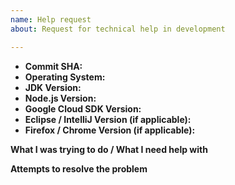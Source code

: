 ```yaml
---
name: Help request
about: Request for technical help in development

---
```


<!-- Issue title: Help Request: [summary of your problem] -->

- **Commit SHA:** <!-- Result of running the command `git rev-parse HEAD` -->
- **Operating System:**
- **JDK Version:**
- **Node.js Version:**
- **Google Cloud SDK Version:**
- **Eclipse / IntelliJ Version (if applicable):**
- **Firefox / Chrome Version (if applicable):**

**What I was trying to do / What I need help with**
<!-- e.g. if you were setting up the project, tell us the step in the setting up guide at which you are stuck. -->
<!-- e.g. if you were resolving test failures, tell us which tests are failing. -->
<!-- Include information such as screenshots, error stack traces, or console messages to help us troubleshoot. -->



**Attempts to resolve the problem**
<!-- Tell us the steps you have taken to try to (unsuccessfully) resolve the problem and the outcomes. -->
